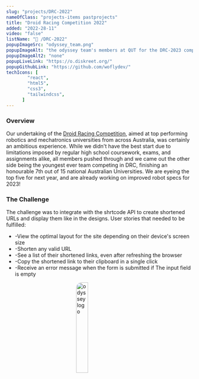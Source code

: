 ```yaml
---
slug: "projects/DRC-2022"
nameOfClass: "projects-items pastprojects"
title: "Droid Racing Competition 2022"
added: "2022-28-11"
video: "false"
listName: "🚗 /DRC-2022"
popupImageSrc: "odyssey_team.png"
popupImageAlt: "the odyssey team's members at QUT for the DRC-2023 competition."
popupImageAlt2: "none"
popupLiveLink: "https://o.diskreet.org/"
popupGithubLink: "https://github.com/woflydev/"
techIcons: [
        "react",
        "html5",
        "css3",
        "tailwindcss",
      ]
---
```


<style>
.customimg {
  display: block;
  margin-left: auto;
  margin-right: auto;
  width: 25%;
	border-radius: 15px;
}
</style>


### Overview

Our undertaking of the <a href="https://qutrobotics.com/droid-racing-challenge/" target="_blank" rel="noopener"><span>Droid Racing Competition</span></a>, aimed at top performing robotics and mechatronics universities from across Australia, was certainly an ambitious experience. While we didn't have the best start due to limitations imposed by regular high school coursework, exams, and assignments alike, all members pushed through and we came out the other side being the youngest ever team competing in DRC, finishing an honourable 7th out of 15 national Australian Universities. We are eyeing the top five for next year, and are already working on improved robot specs for 2023!

### The Challenge

The challenge was to integrate with the shrtcode API to create shortened URLs and display them like in the designs.
User stories that needed to be fulfilled:
<ul>
<li>-View the optimal layout for the site depending on their device's screen size</li>
<li>-Shorten any valid URL</li>
<li>-See a list of their shortened links, even after refreshing the browser</li>
<li>-Copy the shortened link to their clipboard in a single click</li>
<li>-Receive an error message when the form is submitted if The input field is empty</li>
</ul>

<img src="odyssey.jpg" class="customimg" alt="odyssey logo"></img>